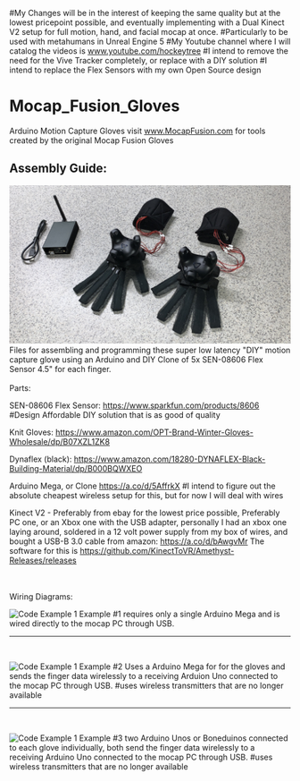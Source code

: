 #My Changes will be in the interest of keeping the same quality but at the lowest pricepoint possible, and eventually implementing with a Dual Kinect V2 setup for full motion, hand, and facial mocap at once.
#Particularly to be used with metahumans in Unreal Engine 5
#My Youtube channel where I will catalog the videos is www.youtube.com/hockeytree
#I intend to remove the need for the Vive Tracker completely, or replace with a DIY solution
#I intend to replace the Flex Sensors with my own Open Source design


# Mocap_Fusion_Gloves
Arduino Motion Capture Gloves visit www.MocapFusion.com for tools created by the original Mocap Fusion Gloves
<br>
## Assembly Guide:
[![Youtube Tutorial](https://raw.githubusercontent.com/guiglass/LUXOR/gh-pages/img/fusion_gloves/IMG_E0795.JPG)](https://www.youtube.com/watch?v=PCBvUHJH8Gw)
<br>
Files for assembling and programming these super low latency "DIY" motion capture glove using an Arduino and DIY Clone of 5x SEN-08606 Flex Sensor 4.5" for each finger.
<br>
<br>
Parts:
<br>

SEN-08606 Flex Sensor: https://www.sparkfun.com/products/8606 #Design Affordable DIY solution that is as good of quality

Knit Gloves: https://www.amazon.com/OPT-Brand-Winter-Gloves-Wholesale/dp/B07XZL1ZK8

Dynaflex (black): https://www.amazon.com/18280-DYNAFLEX-Black-Building-Material/dp/B000BQWXEO

Arduino Mega, or Clone https://a.co/d/5AffrkX  #I intend to figure out the absolute cheapest wireless setup for this, but for now I will deal with wires

Kinect V2 - Preferably from ebay for the lowest price possible, Preferably PC one, or an Xbox one with the USB adapter, personally I had an xbox one laying around, soldered in a 12 volt power supply from my box of wires, and bought a USB-B 3.0 cable from amazon: https://a.co/d/bAwgvMr  The software for this is https://github.com/KinectToVR/Amethyst-Releases/releases

<br>
<br>
Wiring Diagrams:
<br>

![Code Example 1](https://github.com/guiglass/Mocap_Fusion_Gloves/blob/main/Code%20Example%201/connection_guide_template_1.png)
Example #1 requires only a single Arduino Mega and is wired directly to the mocap PC through USB.

***
<br>

![Code Example 1](https://github.com/guiglass/Mocap_Fusion_Gloves/blob/main/Code%20Example%202/connection_guide_template_2.png)
Example #2 Uses a Arduino Mega for for the gloves and sends the finger data wirelessly to a receiving Arduion Uno connected to the mocap PC through USB. #uses wireless transmitters that are no longer available

***
<br>

![Code Example 1](https://github.com/guiglass/Mocap_Fusion_Gloves/blob/main/Code%20Example%203/connection_guide_template_3.png)
Example #3 two Arduino Unos or Boneduinos connected to each glove individually, both send the finger data wirelessly to a receiving Arduino Uno connected to the mocap PC through USB. #uses wireless transmitters that are no longer available


